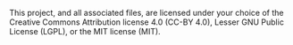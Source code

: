 This project, and all associated files, are licensed under your
choice of the Creative Commons Attribution license 4.0 (CC-BY 4.0),
Lesser GNU Public License (LGPL), or the MIT license (MIT).
